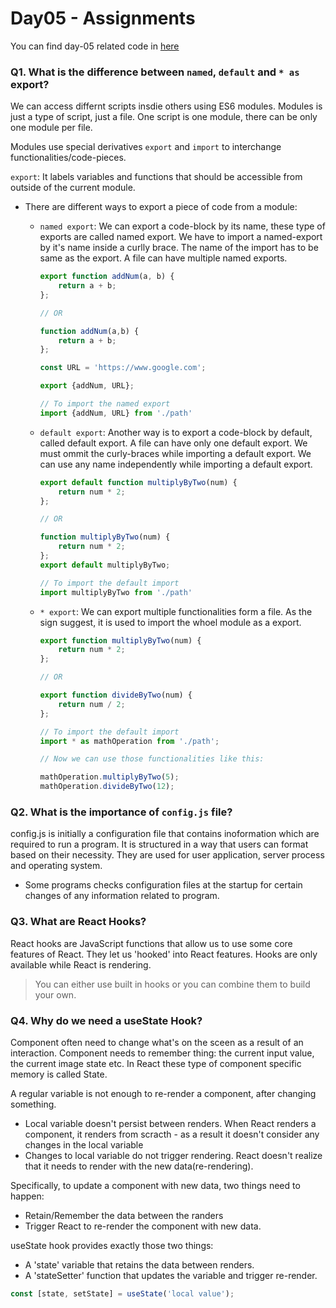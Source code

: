 # Day05 - Assignments

You can find day-05 related code in [here](https://github.com/Ghosh-95/react-food-app)

### Q1. What is the difference between `named`, `default` and `* as` export?

We can access differnt scripts insdie others using ES6 modules. Modules is just a type of script, just a file. One script is one module, there can be only one module per file.

Modules use special derivatives `export` and `import` to interchange functionalities/code-pieces.

`export`: It labels variables and functions that should be accessible from outside of the current module.

- There are different ways to  export a piece of code from a module:
    - `named export`: We can export a code-block by its name, these type of exports are called named export. We have to import a named-export by it's name inside a curlly brace. The name of the import has to be same as the export. A file can have multiple named exports.

        ~~~javascript
        export function addNum(a, b) {
            return a + b;
        };

        // OR

        function addNum(a,b) {
            return a + b;
        };

        const URL = 'https://www.google.com';
        
        export {addNum, URL};

        // To import the named export
        import {addNum, URL} from './path'
        ~~~
    - `default export`: Another way is to export a code-block by default, called default export. A file can have only one default export. We must ommit the curly-braces while importing a default export. We can use any name independently while importing a default export.
        ~~~javascript
        export default function multiplyByTwo(num) {
            return num * 2;
        };

        // OR

        function multiplyByTwo(num) {
            return num * 2;
        };
        export default multiplyByTwo;
        
        // To import the default import
        import multiplyByTwo from './path'
        ~~~

    - `* export`: We can export multiple functionalities form a file. As the sign suggest, it is used to import the whoel module as a export.
        ~~~javascript
        export function multiplyByTwo(num) {
            return num * 2;
        };

        // OR

        export function divideByTwo(num) {
            return num / 2;
        };

        // To import the default import
        import * as mathOperation from './path';

        // Now we can use those functionalities like this:

        mathOperation.multiplyByTwo(5);
        mathOperation.divideByTwo(12);
        ~~~

### Q2. What is the importance of `config.js` file?

config.js is initially a configuration file that contains inoformation which are required to run a program. It is structured in a way that users can format based on their necessity. They are used for user application, server process and operating system.
- Some programs checks configuration files at the startup for certain changes of any information related to program.

### Q3. What are React Hooks? 

React hooks are JavaScript functions that allow us to use some core features of React. They let us 'hooked' into React features.
Hooks are only available while React is rendering.
>You can either use built in hooks or you can combine them to build your own.

### Q4. Why do we need a useState Hook?
Component often need to change what's on the sceen as a result of an interaction. Component needs to remember thing: the current input value, the current image state etc. In React these type of component specific memory is called State.

 A regular variable is not enough to re-render a component, after changing something.
- Local variable doesn't persist between renders. When React renders a component, it renders from scracth - as a result it doesn't consider any changes in the local variable
- Changes to local variable do not trigger rendering. React doesn't realize that it needs to render with the new data(re-rendering).

Specifically, to update a component with new data, two things need to happen:
- Retain/Remember the data between the randers
- Trigger React to re-render the component with new data.

useState hook provides exactly those two things:
- A 'state' variable that retains the data between renders.
- A 'stateSetter' function that updates the variable and trigger re-render.
```javascript
const [state, setState] = useState('local value');
```